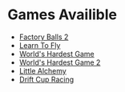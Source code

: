 <h1>Games Availible</h1>

<ul>
    <li><a href="/play/factory-balls-2.html">Factory Balls 2</a></li>
    <li><a href="/play/learn-to-fly.html">Learn To Fly</a></li>
    <li><a href="/play/worlds-hardest-game.html">World's Hardest Game</a></li>
    <li><a href="/play/worlds-hardest-game-2.html">World's Hardest Game 2</a></li>
    <li><a href="/play/little-alchemy.html">Little Alchemy</a></li>
    <li><a href="/play/drift-cup-racing.html">Drift Cup Racing</a></li>
</ul>
